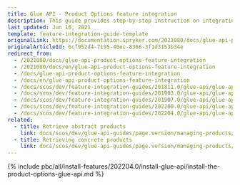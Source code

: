 ```yaml
---
title: Glue API - Product Options feature integration
description: This guide provides step-by-step instruction on integrating Product Options API Feature into the Spryker based project.
last_updated: Jun 16, 2021
template: feature-integration-guide-template
originalLink: https://documentation.spryker.com/2021080/docs/glue-api-product-options-feature-integration
originalArticleId: 6cf952d4-7195-40ec-8366-3f1d3153b34e
redirect_from:
  - /2021080/docs/glue-api-product-options-feature-integration
  - /2021080/docs/en/glue-api-product-options-feature-integration
  - /docs/glue-api-product-options-feature-integration
  - /docs/en/glue-api-product-options-feature-integration
  - /docs/scos/dev/feature-integration-guides/201811.0/glue-api/glue-api-product-options-feature-integration.html
  - /docs/scos/dev/feature-integration-guides/201903.0/glue-api/glue-api-product-options-feature-integration.html
  - /docs/scos/dev/feature-integration-guides/201907.0/glue-api/glue-api-product-options-feature-integration.html
  - /docs/scos/dev/feature-integration-guides/202200.0/glue-api/glue-api-product-options-feature-integration.html
  - /docs/scos/dev/feature-integration-guides/202204.0/glue-api/glue-api-product-options-feature-integration.html
related:
  - title: Retrieve abstract products
    link: docs/scos/dev/glue-api-guides/page.version/managing-products/abstract-products/retrieving-abstract-products.html
  - title: Retrieving concrete products
    link: docs/scos/dev/glue-api-guides/page.version/managing-products/concrete-products/retrieving-concrete-products.html
---
```


{% include pbc/all/install-features/202204.0/install-glue-api/install-the-product-options-glue-api.md %} <!-- To edit, see /_includes/pbc/all/install-features/202204.0/install-glue-api/install-the-product-options-glue-api.md -->
